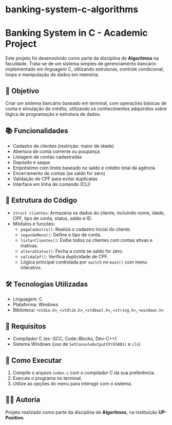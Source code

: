 # banking-system-c-algorithms

# Banking System in C - Academic Project

Este projeto foi desenvolvido como parte da disciplina de **Algoritmos** na faculdade. Trata-se de um sistema simples de gerenciamento bancário implementado em linguagem C, utilizando estruturas, controle condicional, loops e manipulação de dados em memória.

## 🎯 Objetivo

Criar um sistema bancário baseado em terminal, com operações básicas de conta e simulação de crédito, utilizando os conhecimentos adquiridos sobre lógica de programação e estrutura de dados.

## 📚 Funcionalidades

- Cadastro de clientes (restrição: maior de idade)
- Abertura de conta corrente ou poupança
- Listagem de contas cadastradas
- Depósito e saque
- Empréstimo com limite baseado no saldo e crédito total da agência
- Encerramento de contas (se saldo for zero)
- Validação de CPF para evitar duplicatas
- Interface em linha de comando (CLI)

## 🧱 Estrutura do Código

- `struct clientes`: Armazena os dados do cliente, incluindo nome, idade, CPF, tipo de conta, status, saldo e ID.
- Módulos e funções:
  - `pegaCadastro()`: Realiza o cadastro inicial do cliente.
  - `segundoMenu()`: Define o tipo de conta.
  - `listarClientes()`: Exibe todos os clientes com contas ativas e inativas.
  - `alteraStatus()`: Fecha a conta se saldo for zero.
  - `validaCpf()`: Verifica duplicidade de CPF.
  - Lógica principal controlada por `switch` no `main()` com menu interativo.

## 🛠️ Tecnologias Utilizadas

- Linguagem: C
- Plataforma: Windows
- Biblioteca: `<stdio.h>`, `<stdlib.h>`, `<stdbool.h>`, `<string.h>`, `<windows.h>`

## 🧪 Requisitos

- Compilador C (ex: GCC, Code::Blocks, Dev-C++)
- Sistema Windows (uso de `SetConsoleOutputCP(65001)` e `cls`)

## 🚀 Como Executar

1. Compile o arquivo `index.c` com o compilador C da sua preferência.
2. Execute o programa no terminal.
3. Utilize as opções do menu para interagir com o sistema.

## 👨‍🏫 Autoria

Projeto realizado como parte da disciplina de **Algoritmos**, na instituição **UP-Positivo**.




